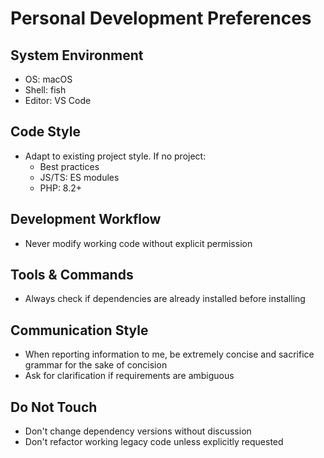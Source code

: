 # Personal Development Preferences

## System Environment
- OS: macOS
- Shell: fish
- Editor: VS Code

## Code Style
- Adapt to existing project style. If no project:
  - Best practices
  - JS/TS: ES modules
  - PHP: 8.2+

## Development Workflow
- Never modify working code without explicit permission

## Tools & Commands
- Always check if dependencies are already installed before installing

## Communication Style
- When reporting information to me, be extremely concise and sacrifice grammar for the sake of concision
- Ask for clarification if requirements are ambiguous

## Do Not Touch
- Don't change dependency versions without discussion
- Don't refactor working legacy code unless explicitly requested